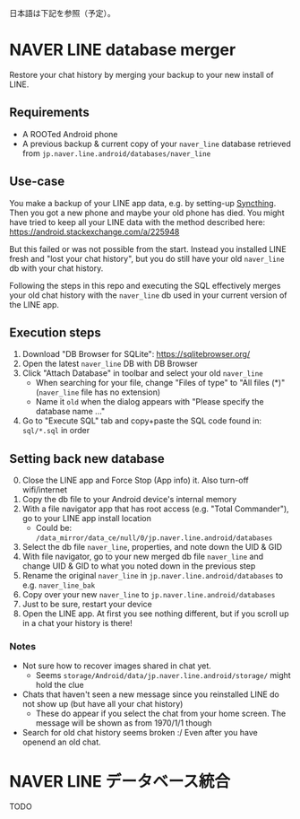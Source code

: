 日本語は下記を参照（予定）。

# NAVER LINE database merger
Restore your chat history by merging your backup to your new install of LINE.


## Requirements
- A ROOTed Android phone
- A previous backup & current copy of your `naver_line` database retrieved from `jp.naver.line.android/databases/naver_line`


## Use-case
You make a backup of your LINE app data, e.g. by setting-up [Syncthing](https://syncthing.net/).
Then you got a new phone and maybe your old phone has died.
You might have tried to keep all your LINE data with the method described here:
https://android.stackexchange.com/a/225948

But this failed or was not possible from the start.
Instead you installed LINE fresh and "lost your chat history", but you do still have your old `naver_line` db with your chat history.

Following the steps in this repo and executing the SQL effectively merges your old chat history with the `naver_line` db used in your current version of the LINE app.


## Execution steps
1. Download "DB Browser for SQLite": https://sqlitebrowser.org/
2. Open the latest `naver_line` DB with DB Browser
3. Click "Attach Database" in toolbar and select your old `naver_line`
    - When searching for your file, change "Files of type" to "All files (*)" (`naver_line` file has no extension)
    - Name it `old` when the dialog appears with "Please specify the database name ..."
4. Go to "Execute SQL" tab and copy+paste the SQL code found in: `sql/*.sql` in order


## Setting back new database
0. Close the LINE app and Force Stop (App info) it. Also turn-off wifi/internet
1. Copy the db file to your Android device's internal memory
2. With a file navigator app that has root access (e.g. "Total Commander"), go to your LINE app install location
    - Could be: `/data_mirror/data_ce/null/0/jp.naver.line.android/databases`
3. Select the db file `naver_line`, properties, and note down the UID & GID
4. With file navigator, go to your new merged db file `naver_line` and change UID & GID to what you noted down in the previous step
5. Rename the original `naver_line` in `jp.naver.line.android/databases` to e.g. `naver_line_bak`
6. Copy over your new `naver_line` to `jp.naver.line.android/databases`
7. Just to be sure, restart your device
8. Open the LINE app. At first you see nothing different, but if you scroll up in a chat your history is there!

### Notes
- Not sure how to recover images shared in chat yet.
    - Seems `storage/Android/data/jp.naver.line.android/storage/` might hold the clue
- Chats that haven't seen a new message since you reinstalled LINE do not show up (but have all your chat history)
    - These do appear if you select the chat from your home screen. The message will be shown as from 1970/1/1 though
- Search for old chat history seems broken :/ Even after you have openend an old chat.



# NAVER LINE データベース統合
TODO

